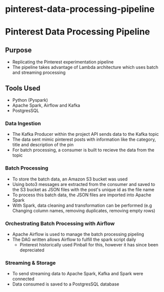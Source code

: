# pinterest-data-processing-pipeline
# Pinterest Data Processing Pipeline

## Purpose
- Replicating the Pinterest experimentation pipeline
- The pipeline takes advantage of Lambda architecture which uses batch and streaming processing

## Tools Used
- Python (Pyspark)
- Apache Spark, Airflow and Kafka
- PostgresSQL

### Data Ingestion
- The Kafka Producer within the project API sends data to the Kafka topic
- The data sent mimic pinterest posts with information like the category, title and description of the pin
- For batch processing, a consumer is built to recieve the data from the topic

### Batch Processing
- To store the batch data, an Amazon S3 bucket was used
- Using boto3 messages are extracted from the consumer and saved to the S3 bucket as JSON files with the post's unique id as the file name
- To process this batch data, the JSON files are imported into Apache Spark
- With Spark, data cleaning and transformation can be performed (e.g Changing column names, removing duplicates, removing empty rows)

### Orchestrating Batch Processing with Airflow
- Apache Airflow is used to manage the batch processing pipeling
- The DAG written allows Airflow to fulfill the spark script daily
  - Pinterest historically used Pinball for this, however it has since been depreciated

### Streaming & Storage
- To send streaming data to Apache Spark, Kafka and Spark were connected
- Data consumed is saved to a PostgresSQL database
